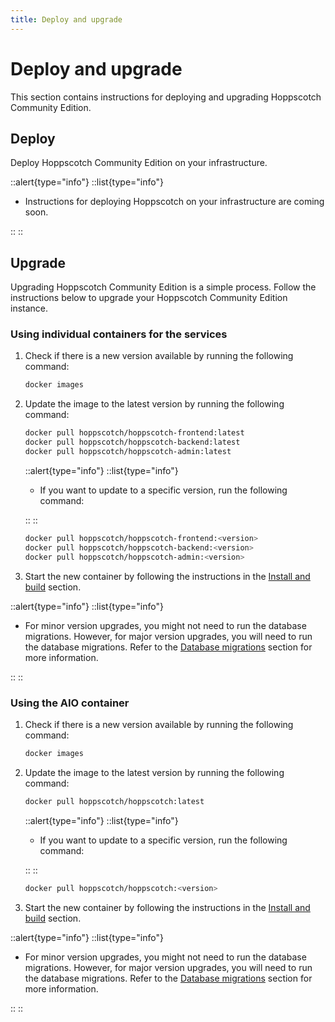 ```yaml
---
title: Deploy and upgrade
---
```


# Deploy and upgrade

This section contains instructions for deploying and upgrading Hoppscotch Community Edition.

## Deploy

Deploy Hoppscotch Community Edition on your infrastructure.

::alert{type="info"}
::list{type="info"}

- Instructions for deploying Hoppscotch on your infrastructure are coming soon.

::
::

## Upgrade

Upgrading Hoppscotch Community Edition is a simple process. Follow the instructions below to upgrade your Hoppscotch Community Edition instance.

### Using individual containers for the services

1. Check if there is a new version available by running the following command:

    ```bash
    docker images
    ```

2. Update the image to the latest version by running the following command:

    ```bash
    docker pull hoppscotch/hoppscotch-frontend:latest
    docker pull hoppscotch/hoppscotch-backend:latest
    docker pull hoppscotch/hoppscotch-admin:latest
    ```

    ::alert{type="info"}
    ::list{type="info"}

    - If you want to update to a specific version, run the following command:

    ::
    ::

    ```bash
    docker pull hoppscotch/hoppscotch-frontend:<version>
    docker pull hoppscotch/hoppscotch-backend:<version>
    docker pull hoppscotch/hoppscotch-admin:<version>
    ```

3. Start the new container by following the instructions in the [Install and build](/documentation/self-host/community-edition/install-and-build#docker) section.

::alert{type="info"}
::list{type="info"}

- For minor version upgrades, you might not need to run the database migrations. However, for major version upgrades, you will need to run the database migrations. Refer to the [Database migrations](/documentation/self-host/community-edition/install-and-build#migrations) section for more information.

::
::

### Using the AIO container

1. Check if there is a new version available by running the following command:

    ```bash
    docker images
    ```

2. Update the image to the latest version by running the following command:

    ```bash
    docker pull hoppscotch/hoppscotch:latest
    ```

    ::alert{type="info"}
    ::list{type="info"}

    - If you want to update to a specific version, run the following command:

    ::
    ::

    ```bash
    docker pull hoppscotch/hoppscotch:<version>
    ```

3. Start the new container by following the instructions in the [Install and build](/documentation/self-host/community-edition/install-and-build#docker) section.

::alert{type="info"}
::list{type="info"}

- For minor version upgrades, you might not need to run the database migrations. However, for major version upgrades, you will need to run the database migrations. Refer to the [Database migrations](/documentation/self-host/community-edition/install-and-build#migrations) section for more information.

::
::
